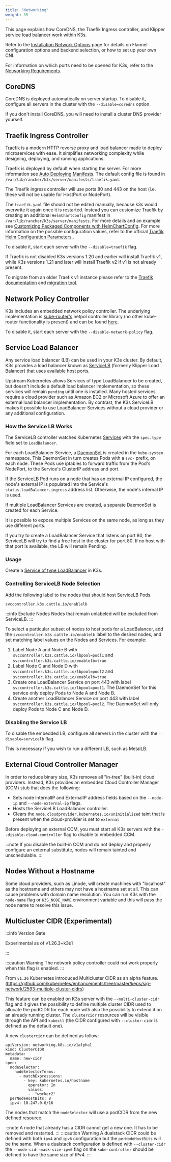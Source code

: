 ```yaml
---
title: "Networking"
weight: 35
---
```


This page explains how CoreDNS, the Traefik Ingress controller, and Klipper service load balancer work within K3s.

Refer to the [Installation Network Options](../installation/network-options.md) page for details on Flannel configuration options and backend selection, or how to set up your own CNI.

For information on which ports need to be opened for K3s, refer to the [Networking Requirements](../installation/requirements.md#networking).

## CoreDNS

CoreDNS is deployed automatically on server startup. To disable it, configure all servers in the cluster with the `--disable=coredns` option.

If you don't install CoreDNS, you will need to install a cluster DNS provider yourself.

## Traefik Ingress Controller

[Traefik](https://traefik.io/) is a modern HTTP reverse proxy and load balancer made to deploy microservices with ease. It simplifies networking complexity while designing, deploying, and running applications.

Traefik is deployed by default when starting the server. For more information see [Auto Deploying Manifests](../advanced/advanced.md#auto-deploying-manifests). The default config file is found in `/var/lib/rancher/k3s/server/manifests/traefik.yaml`.

The Traefik ingress controller will use ports 80 and 443 on the host (i.e. these will not be usable for HostPort or NodePort).

The `traefik.yaml` file should not be edited manually, because k3s would overwrite it again once it is restarted. Instead you can customize Traefik by creating an additional `HelmChartConfig` manifest in `/var/lib/rancher/k3s/server/manifests`. For more details and an example see [Customizing Packaged Components with HelmChartConfig](../helm/helm.md#customizing-packaged-components-with-helmchartconfig). For more information on the possible configuration values, refer to the official [Traefik Helm Configuration Parameters.](https://github.com/traefik/traefik-helm-chart/tree/master/traefik).

To disable it, start each server with the `--disable=traefik` flag.

If Traefik is not disabled K3s versions 1.20 and earlier will install Traefik v1, while K3s versions 1.21 and later will install Traefik v2 if v1 is not already present.

To migrate from an older Traefik v1 instance please refer to the [Traefik documentation](https://doc.traefik.io/traefik/migration/v1-to-v2/) and [migration tool](https://github.com/traefik/traefik-migration-tool).


## Network Policy Controller

K3s includes an embedded network policy controller. The underlying implementation is [kube-router's](https://github.com/cloudnativelabs/kube-router) netpol controller library (no other kube-router functionality is present) and can be found [here](https://github.com/k3s-io/k3s/tree/master/pkg/agent/netpol). 

To disable it, start each server with the `--disable-network-policy` flag.

## Service Load Balancer

Any service load balancer (LB) can be used in your K3s cluster. By default, K3s provides a load balancer known as [ServiceLB](https://github.com/k3s-io/klipper-lb) (formerly Klipper Load Balancer) that uses available host ports.

Upstream Kubernetes allows Services of type LoadBalancer to be created, but doesn't include a default load balancer implementation, so these services will remain `pending` until one is installed. Many hosted services require a cloud provider such as Amazon EC2 or Microsoft Azure to offer an external load balancer implementation. By contrast, the K3s ServiceLB makes it possible to use LoadBalancer Services without a cloud provider or any additional configuration.

### How the Service LB Works

The ServiceLB controller watches Kubernetes [Services](https://kubernetes.io/docs/concepts/services-networking/service/) with the `spec.type` field set to `LoadBalancer`.

For each LoadBalancer Service, a [DaemonSet](https://kubernetes.io/docs/concepts/workloads/controllers/daemonset/) is created in the `kube-system` namespace. This DaemonSet in turn creates Pods with a `svc-` prefix, on each node. These Pods use iptables to forward traffic from the Pod's NodePort, to the Service's ClusterIP address and port.

If the ServiceLB Pod runs on a node that has an external IP configured, the node's external IP is populated into the Service's `status.loadBalancer.ingress` address list. Otherwise, the node's internal IP is used.

If multiple LoadBalancer Services are created, a separate DaemonSet is created for each Service.

It is possible to expose multiple Services on the same node, as long as they use different ports.

If you try to create a LoadBalancer Service that listens on port 80, the ServiceLB will try to find a free host in the cluster for port 80. If no host with that port is available, the LB will remain Pending.

### Usage

Create a [Service of type LoadBalancer](https://kubernetes.io/docs/concepts/services-networking/service/#loadbalancer) in K3s.

### Controlling ServiceLB Node Selection

Add the following label to the nodes that should host ServiceLB Pods.

```
svccontroller.k3s.cattle.io/enablelb
```

:::info Exclude Nodes
Nodes that remain unlabeled will be excluded from ServiceLB.
:::

To select a particular subset of nodes to host pods for a LoadBalancer, add the `svccontroller.k3s.cattle.io/enablelb` label to the desired nodes, and set matching label values on the Nodes and Services. For example:

1. Label Node A and Node B with `svccontroller.k3s.cattle.io/lbpool=pool1` and `svccontroller.k3s.cattle.io/enablelb=true`
2. Label Node C and Node D with `svccontroller.k3s.cattle.io/lbpool=pool2` and `svccontroller.k3s.cattle.io/enablelb=true`
3. Create one LoadBalancer Service on port 443 with label `svccontroller.k3s.cattle.io/lbpool=pool1`. The DaemonSet for this service only deploy Pods to Node A and Node B.
4. Create another LoadBalancer Service on port 443 with label `svccontroller.k3s.cattle.io/lbpool=pool2`. The DaemonSet will only deploy Pods to Node C and Node D.

### Disabling the Service LB

To disable the embedded LB, configure all servers in the cluster with the `--disable=servicelb` flag.

This is necessary if you wish to run a different LB, such as MetalLB.

## External Cloud Controller Manager

In order to reduce binary size, K3s removes all "in-tree" (built-in) cloud providers. Instead, K3s provides an embedded Cloud Controller Manager (CCM) stub that does the following:
- Sets node InternalIP and ExternalIP address fields based on the `--node-ip` and `--node-external-ip` flags.
- Hosts the ServiceLB LoadBalancer controller.
- Clears the `node.cloudprovider.kubernetes.io/uninitialized` taint that is present when the cloud-provider is set to `external` 

Before deploying an external CCM, you must start all K3s servers with the `--disable-cloud-controller` flag to disable to embedded CCM. 

:::note
If you disable the built-in CCM and do not deploy and properly configure an external substitute, nodes will remain tainted and unschedulable.
:::

## Nodes Without a Hostname

Some cloud providers, such as Linode, will create machines with "localhost" as the hostname and others may not have a hostname set at all. This can cause problems with domain name resolution. You can run K3s with the `--node-name` flag or `K3S_NODE_NAME` environment variable and this will pass the node name to resolve this issue.

## Multicluster CIDR (Experimental)

:::info Version Gate

Experimental as of v1.26.3+k3s1

:::

:::caution Warning
The network policy controller could not work properly when this flag is enabled.
:::

From `v1.26` Kubernetes introduced Multicluster CIDR as an alpha feature. (https://github.com/kubernetes/enhancements/tree/master/keps/sig-network/2593-multiple-cluster-cidrs)

This feature can be enabled on K3s server with the `--multi-cluster-cidr` flag and it gives the possibility to define multiple cluster CIDR used to allocate the podCIDR for each node with also the possibility to extend it on an already running cluster.
The `clustercidr` resources will be visible through the API and `kubectl` (the CIDR configured with `--cluster-cidr` is defined as the default one).

A new `clustercidr` can be defined as follow:

```
apiVersion: networking.k8s.io/v1alpha1
kind: ClusterCIDR
metadata:
  name: new-cidr
spec:
  nodeSelector:
    nodeSelectorTerms:
      - matchExpressions:
        - key: kubernetes.io/hostname
          operator: In
          values:
          -  "worker2"
  perNodeHostBits: 8
  ipv4: 10.247.0.0/16
```

The nodes that match the `nodeSelector` will use a podCIDR from the new defined resource.

:::note
A node that already has a CIDR cannot get a new one. It has to be removed and restarted.
:::
:::caution Warning
A dualstack CIDR could be defined with both `ipv4` and `ipv6` configuration but the `perNodeHostBits` will be the same. When a dualstack configuration is defined with `--cluster-cidr` the `--node-cidr-mask-size-ipv6` flag on the `kube-controller` should be defined to have the same size of IPv4.
:::
